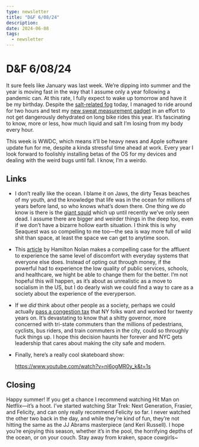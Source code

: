 ```yaml
---
type: newsletter
title: "D&F 6/08/24"
description: 
date: 2024-06-08
tags:
  - newsletter
---
```


# D&F 6/08/24

It sure feels like January was last week. We’re dipping into summer and the year is moving fast in the way that I assume only a year following a pandemic can. At this rate, I fully expect to wake up tomorrow and have it be my birthday. Despite the [salt-related fog](https://www.sfchronicle.com/weather/article/sea-salt-haze-bay-19499190.php) today, I managed to ride around for two hours and test my [new sweat measurement gadget](https://nixbiosensors.com) in an effort to not get dangerously dehydrated on long bike rides this year. It’s fascinating to know, more or less, how much liquid and salt I’m losing from my body every hour. 

This week is WWDC, which means it’ll be heavy news and Apple software update fun for me, despite a kinda stressful time ahead at work. Every year I look forward to foolishly installing betas of the OS for my devices and dealing with the weird bugs until fall. I know, I’m a weirdo.

## Links

- I don’t really like the ocean. I blame it on Jaws, the dirty Texas beaches of my youth, and the knowledge that life was in the ocean for millions of years before land, so who knows what’s down there. One thing we _do_ know is there is the [giant squid](https://hakaimagazine.com/news/visiting-the-kraken-at-home/) which up until recently we’ve only seen dead. I assume there are bigger and weirder things in the deep too, even if we don’t have a bizarre hollow earth situation. I think this is why Seaquest was so compelling to me too—the sea is way more full of wild shit than space, at least the space we can get to anytime soon.
- This [article](https://www.hamiltonnolan.com/p/everyone-into-the-grinder) by Hamilton Nolan makes a compelling case for the affluent to experience the same level of discomfort with everyday systems that everyone else does. Instead of opting out through money, if the powerful had to experience the low quality of public services, schools, and healthcare, we hight be able to change them for the better. I’m not hopeful this will happen, as it’s about as unrealistic as a move to socialism in the US, but I do dearly wish we could find a way to care as a society about the experience of the everyperson.
- If we _did_ think about other people as a society, perhaps we could actually [pass a congestion tax](https://cooperlund.medium.com/who-gets-to-be-a-constituent-72e8d3fa3808) that NY folks want and worked for twenty years on. It’s devastating to know that a shitty governor, more concerned with tri-state commuters than the millions of pedestrians, cyclists, bus riders, and train commuters in the city, could so throughly fuck things up. I hope this decision haunts her forever and NYC gets leadership that cares about making the city safe and modern.
- Finally, here’s a really cool skateboard show:
  
  https://www.youtube.com/watch?v=nl6ogMR0y_k&t=1s

## Closing

Happy summer! If you get a chance I recommend watching Hit Man on Netflix—it’s a hoot. I’ve started watching Star Trek: Next Generation, Frasier, and Felicity, and can only really recommend Felicity so far. I never watched the other two back in the day, and while they’re kind of fun, they’re not hitting the same as the JJ Abrams masterpiece (and Keri Russell). I hope you’re enjoying this season, whether it’s in the pool, the horrifying depths of the ocean, or on your couch. Stay away from kraken, space cowgirls~